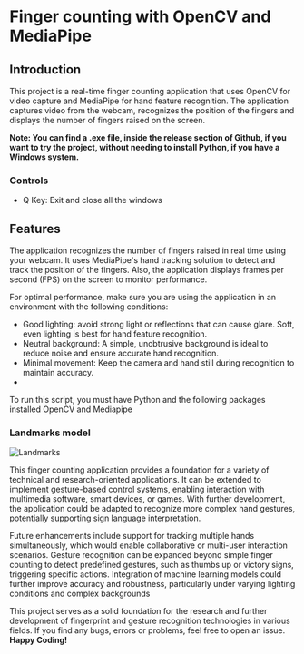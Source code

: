 # Finger counting with OpenCV and MediaPipe

## Introduction
This project is a real-time finger counting application that uses OpenCV for video capture and MediaPipe for hand feature recognition. The application captures video from the webcam, recognizes the position of the fingers and displays the number of fingers raised on the screen.

**Note: You can find a .exe file, inside the release section of Github, if you want to try the project, without needing to install Python, if you have a Windows system.**

### Controls
- Q Key: Exit and close all the windows 

## Features
The application recognizes the number of fingers raised in real time using your webcam. It uses MediaPipe's hand tracking solution to detect and track the position of the fingers. Also, the application displays frames per second (FPS) on the screen to monitor performance.

For optimal performance, make sure you are using the application in an environment with the following conditions:

- Good lighting: avoid strong light or reflections that can cause glare. Soft, even lighting is best for hand feature recognition.
- Neutral background: A simple, unobtrusive background is ideal to reduce noise and ensure accurate hand recognition.
- Minimal movement: Keep the camera and hand still during recognition to maintain accuracy.
- 
To run this script, you must have Python and the following packages installed OpenCV and Mediapipe

### Landmarks model
![Landmarks](https://github.com/user-attachments/assets/64b5c2ab-15a7-49f0-9241-e0e4dda6498b)

This finger counting application provides a foundation for a variety of technical and research-oriented applications. It can be extended to implement gesture-based control systems, enabling interaction with multimedia software, smart devices, or games. With further development, the application could be adapted to recognize more complex hand gestures, potentially supporting sign language interpretation.

Future enhancements include support for tracking multiple hands simultaneously, which would enable collaborative or multi-user interaction scenarios. Gesture recognition can be expanded beyond simple finger counting to detect predefined gestures, such as thumbs up or victory signs, triggering specific actions. Integration of machine learning models could further improve accuracy and robustness, particularly under varying lighting conditions and complex backgrounds

This project serves as a solid foundation for the research and further development of fingerprint and gesture recognition technologies in various fields. If you find any bugs, errors or problems, feel free to open an issue. **Happy Coding!**
